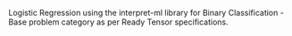 Logistic Regression using the interpret-ml library for Binary Classification - Base problem category as per Ready Tensor specifications.
